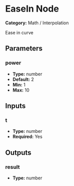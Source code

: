 
# EaseIn Node

**Category:** Math / Interpolation

Ease in curve

## Parameters


### power
- **Type:** number
- **Default:** 2
- **Min:** 1
- **Max:** 10



## Inputs


### t
- **Type:** number
- **Required:** Yes



## Outputs


### result
- **Type:** number




